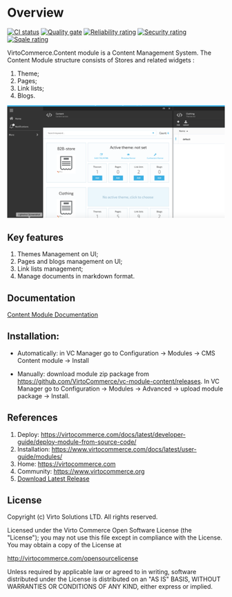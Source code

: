 # Overview

[![CI status](https://github.com/VirtoCommerce/vc-module-content/workflows/Module%20CI/badge.svg?branch=dev)](https://github.com/VirtoCommerce/vc-module-content/actions?query=workflow%3A"Module+CI") [![Quality gate](https://sonarcloud.io/api/project_badges/measure?project=VirtoCommerce_vc-module-content&metric=alert_status&branch=dev)](https://sonarcloud.io/dashboard?id=VirtoCommerce_vc-module-content) [![Reliability rating](https://sonarcloud.io/api/project_badges/measure?project=VirtoCommerce_vc-module-content&metric=reliability_rating&branch=dev)](https://sonarcloud.io/dashboard?id=VirtoCommerce_vc-module-content) [![Security rating](https://sonarcloud.io/api/project_badges/measure?project=VirtoCommerce_vc-module-content&metric=security_rating&branch=dev)](https://sonarcloud.io/dashboard?id=VirtoCommerce_vc-module-content) [![Sqale rating](https://sonarcloud.io/api/project_badges/measure?project=VirtoCommerce_vc-module-content&metric=sqale_rating&branch=dev)](https://sonarcloud.io/dashboard?id=VirtoCommerce_vc-module-content)

VirtoCommerce.Content module is a  Content Management System. The Content Module structure consists of Stores and related widgets :

1. Theme;
1. Pages;
1. Link lists;
1. Blogs.

![Content Module](docs/media/screen-content-module.png)

## Key features

1. Themes Management on UI;
1. Pages and blogs management on UI;
1. Link lists management;
1. Manage documents in markdown format.

## Documentation

[Content Module Documentation](docs/index.md)

## Installation:

* Automatically: in VC Manager go to Configuration -> Modules -> CMS Content module -> Install

* Manually: download module zip package from https://github.com/VirtoCommerce/vc-module-content/releases. In VC Manager go to Configuration -> Modules -> Advanced -> upload module package -> Install.

## References

1. Deploy: https://virtocommerce.com/docs/latest/developer-guide/deploy-module-from-source-code/
1. Installation: https://www.virtocommerce.com/docs/latest/user-guide/modules/
1. Home: https://virtocommerce.com
1. Community: https://www.virtocommerce.org
1. [Download Latest Release](https://github.com/VirtoCommerce/vc-module-content/releases/)

## License

Copyright (c) Virto Solutions LTD.  All rights reserved.

Licensed under the Virto Commerce Open Software License (the "License"); you
may not use this file except in compliance with the License. You may
obtain a copy of the License at

http://virtocommerce.com/opensourcelicense

Unless required by applicable law or agreed to in writing, software
distributed under the License is distributed on an "AS IS" BASIS,
WITHOUT WARRANTIES OR CONDITIONS OF ANY KIND, either express or
implied.
